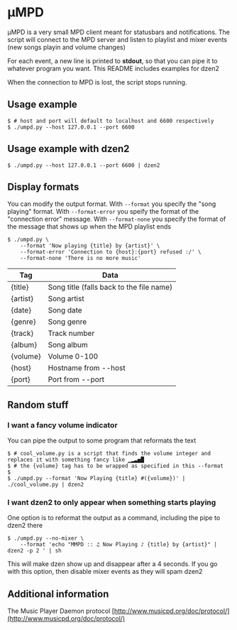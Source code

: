 # μMPD
μMPD is a very small MPD client meant for statusbars and notifications. The script will connect to the MPD server and listen
to playlist and mixer events (new songs playin and volume changes)

For each event, a new line is printed to **stdout**, so that you can pipe it to whatever program you want. This README includes examples for dzen2

When the connection to MPD is lost, the script stops running.

## Usage example
```
$ # host and port will default to localhost and 6600 respectively
$ ./umpd.py --host 127.0.0.1 --port 6600
```

## Usage example with dzen2
```
$ ./umpd.py --host 127.0.0.1 --port 6600 | dzen2
```

## Display formats

You can modify the output format. With `--format` you specify the "song playing" format. With `--format-error` you speify the format of the "connection error" message. With `--format-none` you specify the format of the message that shows up when the MPD playlist ends
```
$ ./umpd.py \
    --format 'Now playing {title} by {artist}' \
    --format-error 'Connection to {host}:{port} refused :/' \
    --format-none 'There is no more music'
```

Tag | Data
--- | ---
{title} | Song title (falls back to the file name)
{artist} | Song artist
{date} | Song date
{genre} | Song genre
{track} | Track number
{album} | Song album
{volume} | Volume 0-100
{host} | Hostname from --host
{port} | Port from --port

## Random stuff
### I want a fancy volume indicator
You can pipe the output to some program that reformats the text
```
$ # cool_volume.py is a script that finds the volume integer and replaces it with something fancy like ▁▂▃▅█
$ # the {volume} tag has to be wrapped as specified in this --format
$
$ ./umpd.py --format 'Now Playing {title} #({volume})' | ./cool_volume.py | dzen2
```

### I want dzen2 to only appear when something starts playing
One option is to reformat the output as a command, including the pipe to dzen2 there
```
$ ./umpd.py --no-mixer \
    --format 'echo "MMPD :: ♫ Now Playing ♪ {title} by {artist}" | dzen2 -p 2 ' | sh
```
This will make dzen show up and disappear after a 4 seconds. If you go with this option, then disable mixer events as they will spam dzen2
## Additional information
The Music Player Daemon protocol [http://www.musicpd.org/doc/protocol/](http://www.musicpd.org/doc/protocol/)
